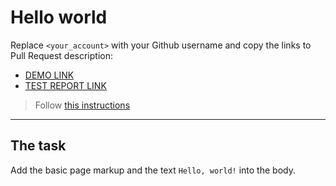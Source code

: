 # Hello world
Replace `<your_account>` with your Github username and copy the links to Pull Request description:
- [DEMO LINK](https://YaroslavDzyadiv.github.io/layout_hello-world/)
- [TEST REPORT LINK](https://YaroslavDzyadiv.github.io/layout_hello-world/report/html_report/)

> Follow [this instructions](https://mate-academy.github.io/layout_task-guideline/#how-to-solve-the-layout-tasks-on-github)
___

## The task
Add the basic page markup and the text `Hello, world!` into the body.

